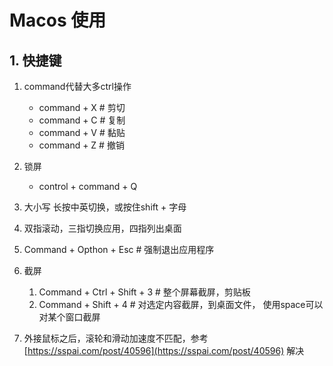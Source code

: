 # Macos 使用

## 1. 快捷键
1. command代替大多ctrl操作
    - command + X   # 剪切
    - command + C   # 复制
    - command + V   # 黏贴
    - command + Z   # 撤销

2. 锁屏
    - control + command + Q 

3. 大小写   长按中英切换，或按住shift + 字母

4. 双指滚动，三指切换应用，四指列出桌面

5. Command + Opthon + Esc   # 强制退出应用程序
6. 截屏
   1. Command + Ctrl + Shift + 3    # 整个屏幕截屏，剪贴板
   2. Command + Shift + 4   # 对选定内容截屏，到桌面文件， 使用space可以对某个窗口截屏

7. 外接鼠标之后，滚轮和滑动加速度不匹配，参考 [https://sspai.com/post/40596](https://sspai.com/post/40596) 解决
